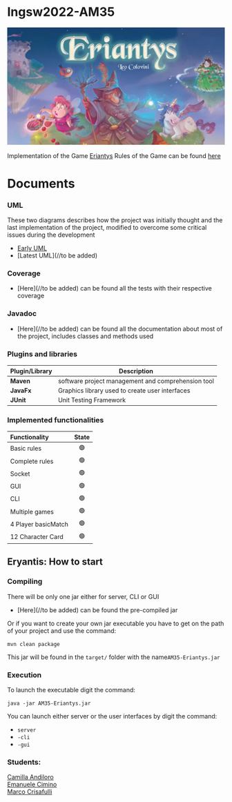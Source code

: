 # Ingsw2022-AM35
![alt text](src/main/resource/EriantysMenu.jpeg)

Implementation of the Game [Eriantys](https://www.craniocreations.it/prodotto/eriantys/)
Rules of the Game can be found [here](https://www.craniocreations.it/wp-content/uploads/2021/11/Eriantys_ITA_bassa.pdf)

# Documents

### UML
These two diagrams describes how the project was initially thought
and the last implementation of the project, modified to overcome some critical issues
during the development

- [Early UML](Deliveries/Model_Uml.png)
- [Latest UML](//to be added)

### Coverage 

- [Here](//to be added) can be found all the tests with their respective coverage

### Javadoc

- [Here](//to be added) can be found all the documentation about most of the project,
includes classes and methods used

### Plugins and libraries
| Plugin/Library| Description                                        |
|----------------|----------------------------------------------------|
| __Maven__      | software project management and comprehension tool |
| __JavaFx__     | Graphics library used to create user interfaces    |
| __JUnit__      | Unit Testing Framework                           |


### Implemented functionalities

| Functionality     |                       State                        |
|:------------------|:--------------------------------------------------:|
| Basic rules       | 🟢 |
| Complete rules    | 🟢 |
| Socket            | 🟢 |
| GUI               | 🟢 |
| CLI               | 🟢 |
| Multiple games    | 🟢 |
| 4 Player basicMatch    | 🟢 |
| 12 Character Card            | 🟢 |

## Eryantis: How to start

### Compiling

There will be only one jar either for server, CLI or GUI

- [Here](//to be added) can be found the pre-compiled jar

Or if you want to create your own jar executable you have to get on 
the path of your project and use the command:
```
mvn clean package
```
This jar will be found in the ```target/``` folder with the name```AM35-Eriantys.jar``` 

### Execution 

To launch the executable digit the command:
```
java -jar AM35-Eriantys.jar
```
You can launch either server or the user interfaces by digit the command:
- ```server```
- ```-cli```
- ```-gui```

### Students:

[Camilla Andiloro](camilla.andiloro@mail.polimi.it)   
[Emanuele Cimino](emanuele.cimino@mail.polimi.it)   
[Marco Crisafulli](marco.crisafulli@mail.polimi.it)  
